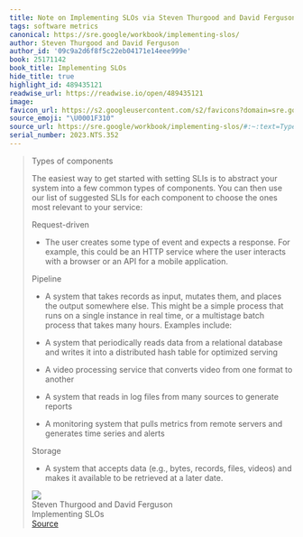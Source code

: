 ```yaml
---
title: Note on Implementing SLOs via Steven Thurgood and David Ferguson
tags: software metrics
canonical: https://sre.google/workbook/implementing-slos/
author: Steven Thurgood and David Ferguson
author_id: '09c9a2d6f8f5c22eb04171e14eee999e'
book: 25171142
book_title: Implementing SLOs
hide_title: true
highlight_id: 489435121
readwise_url: https://readwise.io/open/489435121
image:
favicon_url: https://s2.googleusercontent.com/s2/favicons?domain=sre.google
source_emoji: "\U0001F310"
source_url: https://sre.google/workbook/implementing-slos/#:~:text=Types%20of%20components,a%20later%20date.
serial_number: 2023.NTS.352
---
```

> Types of components
> 
> The easiest way to get started with setting SLIs is to abstract your system into a few common types of components. You can then use our list of suggested SLIs for each component to choose the ones most relevant to your service:
> 
> Request-driven
> 
> - The user creates some type of event and expects a response. For example, this could be an HTTP service where the user interacts with a browser or an API for a mobile application.
> 
> Pipeline
> 
> - A system that takes records as input, mutates them, and places the output somewhere else. This might be a simple process that runs on a single instance in real time, or a multistage batch process that takes many hours. Examples include:
> 
> - A system that periodically reads data from a relational database and writes it into a distributed hash table for optimized serving
> - A video processing service that converts video from one format to another
> - A system that reads in log files from many sources to generate reports
> - A monitoring system that pulls metrics from remote servers and generates time series and alerts
> 
> Storage
> 
> - A system that accepts data (e.g., bytes, records, files, videos) and makes it available to be retrieved at a later date.
> <div class="quoteback-footer"><div class="quoteback-avatar"><img class="mini-favicon" src="https://s2.googleusercontent.com/s2/favicons?domain=sre.google"></div><div class="quoteback-metadata"><div class="metadata-inner"><span style="display:none">FROM:</span><div aria-label="Steven Thurgood and David Ferguson" class="quoteback-author"> Steven Thurgood and David Ferguson</div><div aria-label="Implementing SLOs" class="quoteback-title"> Implementing SLOs</div></div></div><div class="quoteback-backlink"><a target="_blank" aria-label="go to the full text of this quotation" rel="noopener" href="https://sre.google/workbook/implementing-slos/#:~:text=Types%20of%20components,a%20later%20date." class="quoteback-arrow"> Source</a></div></div>